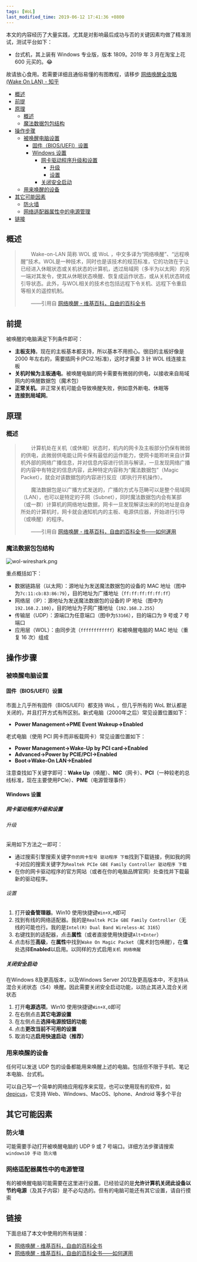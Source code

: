 ```yaml
---
tags: [WoL]
last_modified_time: 2019-06-12 17:41:36 +0800
---
```


本文的内容经历了大量实践，尤其是对影响最后成功与否的关键因素均做了精准测试，测试平台如下：

* 台式机，其上装有 Windows 专业版，版本 1809。2019 年 3 月在淘宝上花 600 元买的。:joy:

故请放心食用。若需要详细且通俗易懂的有图教程，请移步 [网络唤醒全攻略(Wake On LAN) - 知乎](https://zhuanlan.zhihu.com/p/29100706)

<p id="markdown-toc"></p>
<!-- vim-markdown-toc GFM -->

* [概述](#概述)
* [前提](#前提)
* [原理](#原理)
  * [概述](#概述-1)
  * [魔法数据包包结构](#魔法数据包包结构)
* [操作步骤](#操作步骤)
  * [被唤醒电脑设置](#被唤醒电脑设置)
    * [固件（BIOS/UEFI）设置](#固件biosuefi设置)
    * [Windows 设置](#windows-设置)
      * [网卡驱动程序升级和设置](#网卡驱动程序升级和设置)
        * [升级](#升级)
        * [设置](#设置)
      * [关闭安全启动](#关闭安全启动)
  * [用来唤醒的设备](#用来唤醒的设备)
* [其它可能因素](#其它可能因素)
  * [防火墙](#防火墙)
  * [网络适配器属性中的电源管理](#网络适配器属性中的电源管理)
* [链接](#链接)

<!-- vim-markdown-toc -->

## 概述
> &emsp;&emsp;Wake-on-LAN 简称 WOL 或 WoL ，中文多译为“网络唤醒”、“远程唤醒”技术。WOL是一种技术，同时也是该技术的规范标准，它的功效在于让已经进入休眠状态或关机状态的计算机，透过局域网（多半为以太网）的另一端对其发令，使其从休眠状态唤醒、恢复成运作状态，或从关机状态转成引导状态。此外，与WOL相关的技术也包括远程下令关机、远程下令重启等相关的遥控机制。
>
> &emsp;&emsp;——引用自 [网络唤醒 - 维基百科，自由的百科全书](https://zh.wikipedia.org/wiki/%E7%B6%B2%E8%B7%AF%E5%96%9A%E9%86%92)

## 前提

被唤醒的电脑满足下列条件即可：
* **主板支持**。现在的主板基本都支持，所以基本不用担心。很旧的主板好像是 2000 年左右的，需要插网卡(PCI2.1标准)，这时才需要 3 针 WOL 线连接主板
* **关机时候为主板通电**。被唤醒电脑的网卡需要有微弱的供电，以接收来自局域网内的唤醒数据包（魔术包）
* **正常关机**。非正常关机可能会导致唤醒失败，例如意外断电、休眠等
* **连接到局域网**。

## 原理

### 概述
> &emsp;&emsp;计算机处在关机（或休眠）状态时，机内的网卡及主板部分仍保有微弱的供电，此微弱供电能让网卡保有最低的运作能力，使网卡能聆听来自计算机外部的网络广播信息，并对信息内容进行侦测与解读，一旦发现网络广播的内容中有特定的信息内容，此种特定内容称为“魔法数据包”（Magic Packet），就会对该数据包的内容进行反应（即执行开机操作）。
>
> &emsp;&emsp;魔法数据包是以广播方式发送的，广播的方式与范畴可以是整个局域网（LAN），也可以是特定的子网（Subnet），同时魔法数据包内会有某部（或一群）计算机的网络地址数据，网卡一旦发现解读出来的的地址是自身所处的计算机时，网卡就会通知机内的主板、电源供应器，开始进行引导（或唤醒）的程序。
>
> &emsp;&emsp;——引用自 [网络唤醒 - 维基百科，自由的百科全书——如何運用](https://zh.wikipedia.org/wiki/%E7%B6%B2%E8%B7%AF%E5%96%9A%E9%86%92#%E5%A6%82%E4%BD%95%E9%81%8B%E7%94%A8)

### 魔法数据包包结构

![wol-wireshark.png](http://wsxq12.55555.io/WoL技术/wol-wireshark.png)

重点概括如下：
* 数据链路层（以太网）：源地址为发送魔法数据包的设备的 MAC 地址（图中为`7c:11:cb:83:86:79`），目的地址为广播地址（`ff:ff:ff:ff:ff:ff`）
* 网络层（IP）：源地址为发送魔法数据包的设备的 IP 地址（图中为`192.168.2.100`），目的地址为子网广播地址（`192.168.2.255`）
* 传输层（UDP）：源端口为任意端口（图中为`53166`），目的端口为 9 号或 7 号端口
* 应用层（WOL）：由同步流（`ffffffffffff`）和被唤醒电脑的 MAC 地址（重复 16 次）组成

## 操作步骤

### 被唤醒电脑设置

#### 固件（BIOS/UEFI）设置
市面上几乎所有固件（BIOS/UEFI）都支持 WoL ，但几乎所有的 WoL 默认都是关闭的，并且打开方式有所区别。新式电脑（2000年之后）常见设置位置如下：
* **Power Management->PME Event Wakeup->Enabled**

老式电脑（使用 PCI 网卡而非板载网卡）常见设置位置如下：
* **Power Management->Wake-Up by PCI card->Enabled**
* **Advanced->Power by PCIE/PCI->Enabled**
* **Boot->Wake-On LAN->Enabled**

注意查找如下关键字即可：**Wake Up**（唤醒）、**NIC**（网卡）、**PCI**（一种较老的总线标准，现在主要使用PCIe）、**PME**（电源管理事件）

#### Windows 设置
##### 网卡驱动程序升级和设置
###### 升级
采用如下方法之一即可：
* 通过搜索引擎搜索关键字`你的网卡型号 驱动程序 下载`找到下载链接，例如我的网卡对应的搜索关键字为`Realtek PCIe GBE Family Controller 驱动程序 下载`
* 在你的网卡驱动程序的官方网站（或者在你的电脑品牌官网）处查找并下载最新的驱动程序。

###### 设置
1. 打开**设备管理器**。Win10 使用快捷键`Win+X,M`即可
1. 找到有线的网络适配器。我的是`Realtek PCIe GBE Family Controller`（无线的可能也行。我的是`Intel(R) Dual Band Wireless-AC 3165`）
1. 右键找到的适配器，点击**属性**（或者直接使用快捷键`Alt+Enter`）
1. 点击标签**高级**，在**属性**中找到`Wake On Magic Packet`（魔术封包唤醒），在**值**处选择**Enabled**以启用。以同样的方式启用`关机 网络唤醒`

##### 关闭安全启动
在Windows 8及更高版本，以及Windows Server 2012及更高版本中，不支持从混合关闭状态（S4）唤醒。因此需要关闭安全启动功能，以防止其进入混合关闭状态

1. 打开**电源选项**。Win10 使用快捷键`Win+X,O`即可
1. 在右侧点击**其它电源设置**
1. 在左侧点击**选择电源按钮的功能**
1. 点击**更改当前不可用的设置**
1. 取消勾选**启用快速启动（推荐）**

### 用来唤醒的设备
任何可以发送 UDP 包的设备都能用来唤醒上述的电脑。包括但不限于手机、笔记本电脑、台式机。

可以自己写一个简单的网络应用程序来实现，也可以使用现有的软件，如 [depicus](https://www.depicus.com/wake-on-lan/)，它支持 Web、Windows、MacOS、Iphone、Android 等多个平台

## 其它可能因素
### 防火墙
可能需要手动打开被唤醒电脑的 UDP 9 或 7 号端口。详细方法步骤请搜索`windows10 手动 防火墙`

### 网络适配器属性中的电源管理
有的被唤醒电脑可能需要在这里进行设置。已经验证的是**允许计算机关闭此设备以节约电源**（及其子内容）是不必勾选的。但有的电脑可能还有其它设置，请自行摸索

## 链接
下面总结了本文中使用的所有链接：

<!-- link start -->

* [网络唤醒 - 维基百科，自由的百科全书](https://zh.wikipedia.org/wiki/%E7%B6%B2%E8%B7%AF%E5%96%9A%E9%86%92)
* [网络唤醒 - 维基百科，自由的百科全书——如何運用](https://zh.wikipedia.org/wiki/%E7%B6%B2%E8%B7%AF%E5%96%9A%E9%86%92#%E5%A6%82%E4%BD%95%E9%81%8B%E7%94%A8)
<!-- link end -->

<!-- abbreviations start -->

<!-- abbreviations end -->
